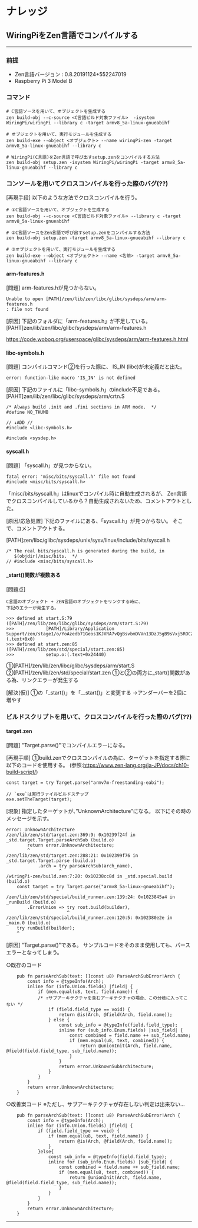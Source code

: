 # ナレッジ

## WiringPiをZen言語でコンパイルする
---

### 前提
* Zen言語バージョン : 0.8.20191124+552247019
* Raspberry Pi 3 Model B

### コマンド
```
# C言語ソースを用いて、オブジェクトを生成する
zen build-obj --c-source <C言語ビルド対象ファイル>  -isystem WiringPi/wiringPi --library c -target armv8_5a-linux-gnueabihf

# オブジェクトを用いて、実行モジュールを生成する
zen build-exe --object <オブジェクト> --name wiringPi-zen -target armv8_5a-linux-gnueabihf --library c

# WiringPi(C言語)をZen言語で呼び出すsetup.zenをコンパイルする方法
zen build-obj setup.zen -isystem WiringPi/wiringPi -target armv8_5a-linux-gnueabihf --library c
```

### コンソールを用いてクロスコンパイルを行った際のバグ(??)

[再現手段]
以下のような方法でクロスコンパイルを行う。
```
# ①C言語ソースを用いて、オブジェクトを生成する
zen build-obj --c-source <C言語ビルド対象ファイル> --library c -target armv8_5a-linux-gnueabihf

# ②C言語ソースをZen言語で呼び出すsetup.zenをコンパイルする方法
zen build-obj setup.zen -target armv8_5a-linux-gnueabihf --library c

# ③オブジェクトを用いて、実行モジュールを生成する
zen build-exe --object <オブジェクト> --name <名前> -target armv8_5a-linux-gnueabihf --library c
```

#### arm-features.h

[問題]
arm-features.hが見つからない。
```
Unable to open [PATH]/zen/lib/zen/libc/glibc/sysdeps/arm/arm-features.h
: file not found
```

[原因]
下記のフォルダに「arm-features.h」が不足している。
[PAHT]zen/lib/zen/libc/glibc/sysdeps/arm/arm-features.h

https://code.woboq.org/userspace/glibc/sysdeps/arm/arm-features.h.html



#### libc-symbols.h

[問題]
コンパイルコマンド②を行った際に、
IS_IN (libc)が未定義だと出た。
```
error: function-like macro 'IS_IN' is not defined
```

[原因]
下記のファイルに「libc-symbols.h」のinclude不足である。
[PAHT]zen/lib/zen/libc/glibc/sysdeps/arm/crtn.S

```
/* Always build .init and .fini sections in ARM mode.  */
#define NO_THUMB

// ↓ADD //
#include <libc-symbols.h>

#include <sysdep.h>
```

#### syscall.h

[問題]
「syscall.h」が見つからない。
```
fatal error: 'misc/bits/syscall.h' file not found
#include <misc/bits/syscall.h>
```
「misc/bits/syscall.h」はlinuxでコンパイル時に自動生成されるが、
Zen言語でクロスコンパイルしているから？自動生成されないため、コメントアウトとした。

[原因/応急処置]
下記のファイルにある、「syscall.h」が見つからない。
そこで、コメントアウトする。

[PATH]zen/libc/glibc/sysdeps/unix/sysv/linux/include/bits/syscall.h
```
/* The real bits/syscall.h is generated during the build, in
   $(objdir)/misc/bits.  */
// #include <misc/bits/syscall.h>
```

#### _start()関数が複数ある

[問題点]
```
C言語のオブジェクト + ZEN言語のオブジェクトをリンクする時に、
下記のエラーが発生する。

>>> defined at start.S:79 ([PATH]/zen/lib/zen/libc/glibc/sysdeps/arm/start.S:79)
>>>            [PATH]/Library/Application Support/zen/stage1/o/YoAzedb71Geos1KJVRA7vQgBsvbmDVVn13DzJ5gB9sVxj5ROCZVUcjO7grQ97sls/Scrt1.o:(.text+0x0)
>>> defined at start.zen:85 ([PATH]/zen/lib/zen/std/special/start.zen:85)
>>>            setup.o:(.text+0x24440)
```

①[PATH]/zen/lib/zen/libc/glibc/sysdeps/arm/start.S
②[PATH]/zen/lib/zen/std/special/start.zen
①と②の両方に_start()関数がある為、リンクエラーが発生する

[解決(仮)]
①の「_start()」を「__start()」と変更する
    →アンダーバーを2個に増やす


### ビルドスクリプトを用いて、クロスコンパイルを行った際のバグ(??)

#### target.zen

[問題]
"Target.parse()"でコンパイルエラーになる。

[再現手順]
①build.zenでクロスコンパイルの為に、ターゲットを指定する際に以下のコードを使用する。
(参照:https://www.zen-lang.org/ja-JP/docs/ch10-build-script/)

```
const target = try Target.parse("armv7m-freestanding-eabi");

// `exe`は実行ファイルビルドステップ
exe.setTheTarget(target);
```

[現象]
指定したターゲットが、”UnknownArchitecture”になる。
以下にその時のメッセージを示す。
```
error: UnknownArchitecture
/zen/lib/zen/std/target.zen:369:9: 0x10239f24f in _std.target.Target.parseArchSub (build.o)
        return error.UnknownArchitecture;
        ^
/zen/lib/zen/std/target.zen:288:21: 0x102399f76 in _std.target.Target.parse (build.o)
            .arch = try parseArchSub(arch_name),
                    ^
/wiringPi-zen/build.zen:7:20: 0x10238cc8d in _std.special.build (build.o)
    const target = try Target.parse("armv8_5a-linux-gnueabihf");
                   ^
/zen/lib/zen/std/special/build_runner.zen:139:24: 0x1023845a4 in _runBuild (build.o)
        .ErrorUnion => try root.build(builder),
                       ^
/zen/lib/zen/std/special/build_runner.zen:120:5: 0x102380e2e in _main.0 (build.o)
    try runBuild(builder);
    ^
```

[原因]
"Target.parse()"である。
サンプルコードをそのまま使用しても、パースエラーとなってしまう。

○既存のコード
``` /usr/local/bin/lib/zen/std/target.zen
    pub fn parseArchSub(text: []const u8) ParseArchSubError!Arch {
        const info = @typeInfo(Arch);
        inline for (info.Union.fields) |field| {
            if (mem.equal(u8, text, field.name)) {
            /* ↑サブアーキテクチャを含むアーキテクチャの場合、この分岐に入ってこない */
                if (field.field_type == void) {
                    return @is(Arch, @field(Arch, field.name));
                } else {
                    const sub_info = @typeInfo(field.field_type);
                    inline for (sub_info.Enum.fields) |sub_field| {
                        const combined = field.name ++ sub_field.name;
                        if (mem.equal(u8, text, combined)) {
                            return @unionInit(Arch, field.name, @field(field.field_type, sub_field.name));
                        }
                    }
                    return error.UnknownSubArchitecture;
                }
            }
        }
        return error.UnknownArchitecture;
    }
```

○改善案コード
※ただし、サブアーキテクチャが存在しない判定は出来ない...
```
    pub fn parseArchSub(text: []const u8) ParseArchSubError!Arch {
        const info = @typeInfo(Arch);
        inline for (info.Union.fields) |field| {
            if (field.field_type == void) {
                if (mem.equal(u8, text, field.name)) {
                    return @is(Arch, @field(Arch, field.name));
                }
            }else{
                const sub_info = @typeInfo(field.field_type);
                inline for (sub_info.Enum.fields) |sub_field| {
                    const combined = field.name ++ sub_field.name;
                    if (mem.equal(u8, text, combined)) {
                        return @unionInit(Arch, field.name, @field(field.field_type, sub_field.name));
                    }
                }
            }
        }
        return error.UnknownArchitecture;
    }
```

---

